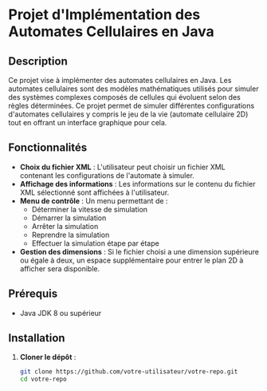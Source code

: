 # Projet d'Implémentation des Automates Cellulaires en Java

## Description
Ce projet vise à implémenter des automates cellulaires en Java. Les automates cellulaires sont des modèles mathématiques utilisés pour simuler des systèmes complexes composés de cellules qui évoluent selon des règles déterminées. Ce projet permet de simuler différentes configurations d'automates cellulaires y compris le jeu de la vie (automate cellulaire 2D) tout en offrant un interface graphique pour cela.

## Fonctionnalités
- **Choix du fichier XML** : L'utilisateur peut choisir un fichier XML contenant les configurations de l'automate à simuler.
- **Affichage des informations** : Les informations sur le contenu du fichier XML sélectionné sont affichées à l'utilisateur.
- **Menu de contrôle** : Un menu permettant de :
  - Déterminer la vitesse de simulation
  - Démarrer la simulation
  - Arrêter la simulation
  - Reprendre la simulation
  - Effectuer la simulation étape par étape
- **Gestion des dimensions** : Si le fichier choisi a une dimension supérieure ou égale à deux, un espace supplémentaire pour entrer le plan 2D à afficher sera disponible.

## Prérequis
- Java JDK 8 ou supérieur

## Installation
1. **Cloner le dépôt** :
   ```bash
   git clone https://github.com/votre-utilisateur/votre-repo.git
   cd votre-repo
